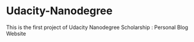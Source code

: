 # Udacity-Nanodegree
This is the first project of Udacity Nanodegree Scholarship : Personal Blog Website
